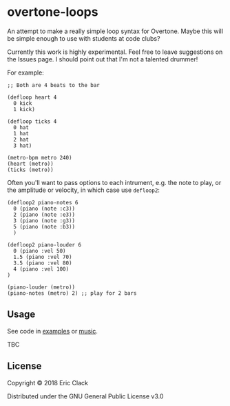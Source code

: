 # overtone-loops

An attempt to make a really simple loop syntax for Overtone. Maybe this will be simple enough to use with students at code clubs?

Currently this work is highly experimental. Feel free to leave suggestions on the Issues page. I should point out that I'm not a talented drummer!

For example:

```
;; Both are 4 beats to the bar

(defloop heart 4
  0 kick
  1 kick)

(defloop ticks 4
  0 hat
  1 hat
  2 hat
  3 hat)

(metro-bpm metro 240)
(heart (metro))
(ticks (metro))
```

Often you'll want to pass options to each intrument, e.g. the note to play, or the amplitude or velocity, in which case use `defloop2`:

```
(defloop2 piano-notes 6
  0 (piano (note :c3))
  2 (piano (note :e3))
  3 (piano (note :g3))
  5 (piano (note :b3))
  )

(defloop2 piano-louder 6
  0 (piano :vel 50)
  1.5 (piano :vel 70)
  3.5 (piano :vel 80)
  4 (piano :vel 100)
)

(piano-louder (metro))
(piano-notes (metro) 2) ;; play for 2 bars
```

## Usage

See code in [examples](src/overtone_loops/examples) or [music](src/overtone_loops/music).

TBC


## License

Copyright © 2018 Eric Clack

Distributed under the GNU General Public License v3.0
